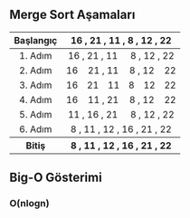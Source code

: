 ## Merge Sort Aşamaları

<table >
    <thead>
        <tr>
            <th >Başlangıç</th>
            <th colspan = 6>16 , 21 , 11 , 8 , 12 , 22</th>
        </tr>
    </thead>
    <tbody>
        <tr>
            <td align="center">1. Adım</td>
            <td align="center" colspan=3>16 , 21 , 11</td>
            <td align="center" colspan=3>8 , 12 , 22</td>
        </tr>
        <tr>
            <td align="center">2. Adım</td>
            <td colspan=1>16</td>
            <td align="center" colspan=2>21 , 11</td>
            <td align="center" colspan=2>8 , 12 </td>
            <td colspan=1>22</td>
        </tr>
        <tr>
            <td align="center" colspan=1>3. Adım</td>
            <td colspan=1>16</td>
            <td colspan=1>21</td>
            <td colspan=1>11</td>
            <td colspan=1>8</td>
            <td colspan=1>12</td>
            <td colspan=1>22</td>
        </tr>
        <tr>
            <td align="center">4. Adım</td>
            <td colspan=1>16</td>
            <td align="center" colspan=2>11 , 21</td>
            <td align="center" colspan=2>8 , 12 </td>
            <td colspan=1>22</td>
        </tr>
        <tr>
            <td align="center">5. Adım</td>
            <td align="center" colspan=3>11 , 16 , 21</td>
            <td align="center" colspan=3>8 , 12 , 22</td>
        </tr>
        <tr>
            <td align="center">6. Adım</td>
            <td align="center" colspan = 6>8 , 11 , 12 , 16 , 21 , 22</td>
        </tr>
        <tr>
            <th >Bitiş</th>
            <th colspan = 6>8 , 11 , 12 , 16 , 21 , 22</th>
        </tr>
    </tbody>
</table>

## Big-O Gösterimi
### O(nlogn)
